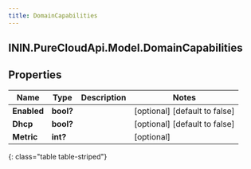 ```yaml
---
title: DomainCapabilities
---
```

## ININ.PureCloudApi.Model.DomainCapabilities

## Properties

|Name | Type | Description | Notes|
|------------ | ------------- | ------------- | -------------|
| **Enabled** | **bool?** |  | [optional] [default to false]|
| **Dhcp** | **bool?** |  | [optional] [default to false]|
| **Metric** | **int?** |  | [optional] |
{: class="table table-striped"}


